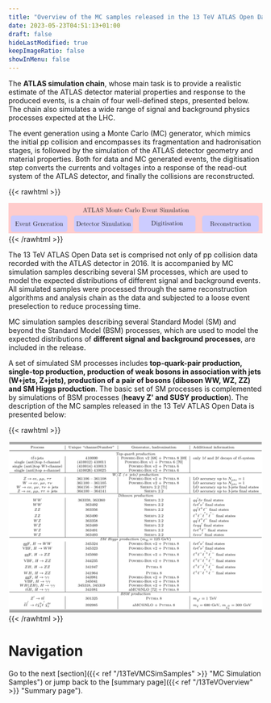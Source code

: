 ```yaml
---
title: "Overview of the MC samples released in the 13 TeV ATLAS Open Data"
date: 2023-05-23T04:51:13+01:00
draft: false
hideLastModified: true
keepImageRatio: false
showInMenu: false
---
```


The **ATLAS simulation chain**, whose main task is to provide a realistic estimate of the ATLAS detector material properties and response to the produced events, is a chain of four well-defined steps, presented below. The chain also simulates a wide range of signal and background physics processes expected at the LHC.

The event generation using a Monte Carlo (MC) generator, which mimics the initial pp collision and encompasses its fragmentation and hadronisation stages, is followed by the simulation of the ATLAS detector geometry and material properties. Both for data and MC generated events, the digitisation step converts the currents and voltages into a response of the read-out system of the ATLAS detector, and finally the collisions are reconstructed.

{{< rawhtml >}}
<CENTER>
<img src="images/steps.png" width="900" />
</CENTER>
{{< /rawhtml >}}

The 13 TeV ATLAS Open Data set is comprised not only of pp collision data recorded with the ATLAS detector in 2016. It is accompanied by MC simulation samples describing several SM processes, which are used to model the expected distributions of different signal and background events. All simulated samples were processed through the same reconstruction algorithms and analysis chain as the data and subjected to a loose event preselection to reduce processing time.

MC simulation samples describing several Standard Model (SM) and beyond the Standard Model (BSM) processes, which are used to model the expected distributions of **different signal and background processes**, are included in the release. 

A set of simulated SM processes includes **top-quark-pair production, single-top production, production of weak bosons in association with jets (W+jets, Z+jets), production of a pair of bosons (diboson WW, WZ, ZZ) and SM Higgs production**. The basic set of SM processes is complemented by simulations of BSM processes (**heavy Z' and SUSY production**). The description of the MC samples released in the 13 TeV ATLAS Open Data is presented below: 

{{< rawhtml >}}
<CENTER>
<img src="images/tab_06.png" width="900" />
</CENTER>
{{< /rawhtml >}}

# Navigation
Go to the next [section]({{< ref "/13TeVMCSimSamples" >}} "MC Simulation Samples") or jump back to the [summary page]({{< ref "/13TeVOverview" >}} "Summary page").